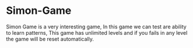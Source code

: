 # Simon-Game
Simon Game is a very interesting game, In this game we can test are ability to learn patterns, This game has unlimited levels and if you fails in any level the game will be reset automatically.
